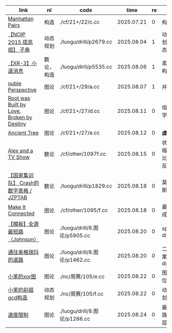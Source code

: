| link                                                                                       | nl         | code                          | time       | re | pt                     |
|--------------------------------------------------------------------------------------------|------------|-------------------------------|------------|----|------------------------|
| [Manhattan Pairs](https://codeforces.com/contest/2122/problem/C)                           | 构造       | ./cf/21+/22/c.cc              | 2025.07.21 | 0  | 构造                   |
| [【NOIP 2015 提高组】 子串](https://www.luogu.com.cn/problem/P2679)                        | 动态规划   | ./luogu/drill/p2679.cc        | 2025.08.04 | 1  | 动态规划，状态压缩     |
| [【XR-3】小道消息](https://www.luogu.com.cn/problem/P5535)                                 | 数论，构造 | ./luogu/dirll/p5535.cc        | 2025.08.06 | 1  | 素数，构造             |
| [ouble Perspective](https://codeforces.com/contest/2129/problem/A)                         | 图论       | ./cf/21+/29/a.cc              | 2025.08.07 | 1  | 并查集                 |
| [Root was Built by Love, Broken by Destiny](https://codeforces.com/contest/2127/problem/D) | 图论       | ./cf/21+/27/d.cc              | 2025.08.11 | 0  | 组合数学，树           |
| [Ancient Tree](https://codeforces.com/contest/2127/problem/E)                              | 图论       | ./cf/21+/27/e.cc              | 2025.08.12 | 0  | **虚拟树**             |
| [Alex and a TV Show](https://codeforces.com/contest/1097/problem/F)                        | 数论       | ./cf/other/1097f.cc           | 2025.08.15 | 0  | 状态压缩，莫比乌斯反演 |
| [【国家集训队】 Crash的数字表格 / JZPTAB](https://www.luogu.com.cn/problem/P1829)          | 数论       | ./luogu/drill/p1829.cc        | 2025.08.18 | 0  | 莫比乌斯反演           |
| [Make It Connected](https://codeforces.com/contest/1095/problem/F)                         | 图论       | ./cf/other/1095/f.cc          | 2025.08.18 | 0  | 最小生成树             |
| [【模板】全源最短路（Johnson）](https://www.luogu.com.cn/problem/P5905)                    | 图论       | ./luogu/drill/8.图论/p5905.cc | 2025.08.20 | 0  | spfa，dijkstra         |
| [通往奥格瑞玛的道路](https://www.luogu.com.cn/problem/P1462)                               | 图论       | ./luogu/drill/8.图论/p1462.cc | 2025.08.20 | 0  | 二分答案，dijkstra     |
| [小苯的xor图](https://ac.nowcoder.com/acm/contest/115861)                                  | 图论       | ./nc/周赛/105/e.cc            | 2025.08.22 | 0  | 图论，位运算           |
| [小苯的前缀gcd构造](https://ac.nowcoder.com/acm/contest/115861/F)                          | 动态规划   | ./nc/周赛/105/f.cc            | 2025.08.22 | 0  | 动态规划               |
| [速度限制](https://www.luogu.com.cn/problem/P1266)                                         | 图论       | ./luogu/drill/8.图论/p1266.cc | 2025.08.24 | 0  | 最短路，分层图         |
